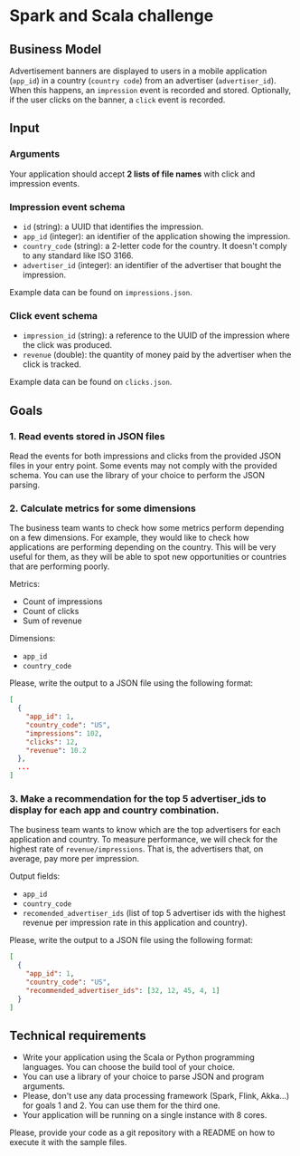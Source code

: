 # Spark and Scala challenge

## Business Model

Advertisement banners are displayed to users in a mobile application (`app_id`)
in a country (`country code`) from an advertiser (`advertiser_id`). When this
happens, an `impression` event is recorded and stored. Optionally, if the user
clicks on the banner, a `click` event is recorded.

## Input

### Arguments

Your application should accept **2 lists of file names** with click and
impression events.

### Impression event schema

- `id` (string): a UUID that identifies the impression.
- `app_id` (integer): an identifier of the application showing the impression.
- `country_code` (string): a 2-letter code for the country. It doesn't comply to any standard like ISO 3166.
- `advertiser_id` (integer): an identifier of the advertiser that bought the impression.

Example data can be found on `impressions.json`.

### Click event schema

- `impression_id` (string): a reference to the UUID of the impression where the click was produced.
- `revenue` (double): the quantity of money paid by the advertiser when the click is tracked.

Example data can be found on `clicks.json`.

## Goals

### 1. Read events stored in JSON files

Read the events for both impressions and clicks from the provided JSON files in
your entry point. Some events may not comply with the provided schema. You can
use the library of your choice to perform the JSON parsing.

### 2. Calculate metrics for some dimensions

The business team wants to check how some metrics perform depending on a few
dimensions. For example, they would like to check how applications are
performing depending on the country. This will be very useful for them, as they
will be able to spot new opportunities or countries that are performing poorly.

Metrics:

- Count of impressions
- Count of clicks
- Sum of revenue

Dimensions:

- `app_id`
- `country_code`


Please, write the output to a JSON file using the following format:

```json
[
  {
    "app_id": 1,
    "country_code": "US",
    "impressions": 102,
    "clicks": 12,
    "revenue": 10.2
  },
  ...
]
```

### 3. Make a recommendation for the top 5 advertiser_ids to display for each app and country combination.

The business team wants to know which are the top advertisers for each
application and country. To measure performance, we will check for the highest
rate of `revenue/impressions`. That is, the advertisers that, on average, pay
more per impression.

Output fields:

- `app_id`
- `country_code`
- `recomended_advertiser_ids` (list of top 5 advertiser ids with the highest revenue per impression rate in this application and country).

Please, write the output to a JSON file using the following format:

```json
[
  {
    "app_id": 1,
    "country_code": "US",
    "recommended_advertiser_ids": [32, 12, 45, 4, 1]
  }
]
```

## Technical requirements

- Write your application using the Scala or Python programming languages. You can choose the build tool of your choice.
- You can use a library of your choice to parse JSON and program arguments.
- Please, don't use any data processing framework (Spark, Flink, Akka...) for goals 1 and 2. You can use them for the third one.
- Your application will be running on a single instance with 8 cores.

Please, provide your code as a git repository with a README on how to execute it
with the sample files.
